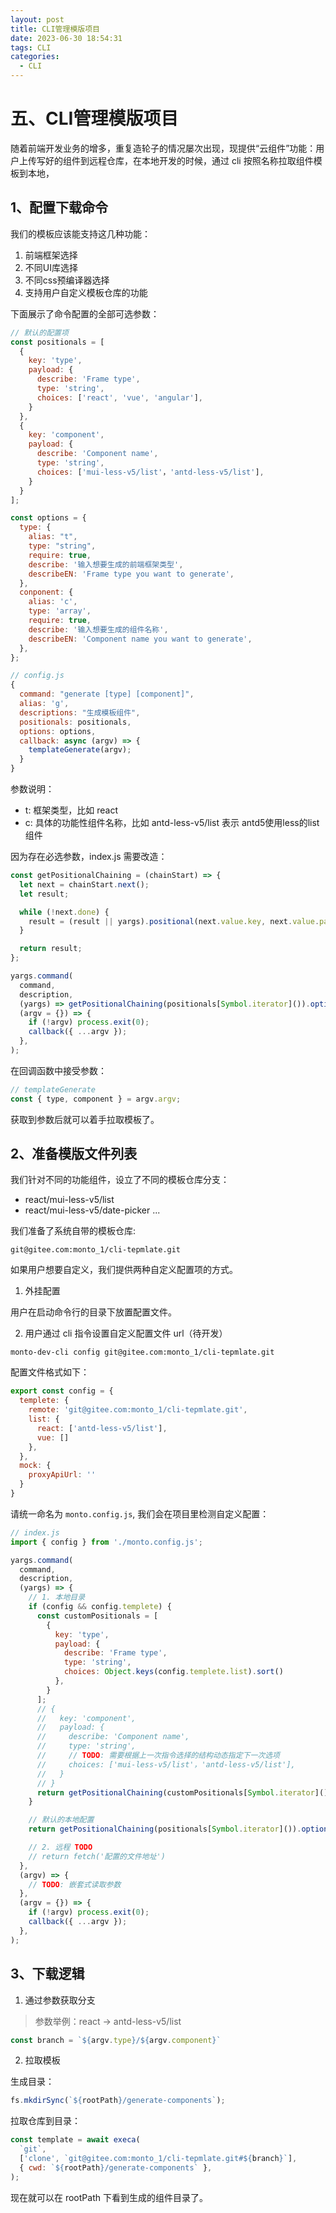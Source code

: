 ```yaml
---
layout: post
title: CLI管理模版项目
date: 2023-06-30 18:54:31
tags: CLI
categories:
  - CLI
---
```


# 五、CLI管理模版项目

随着前端开发业务的增多，重复造轮子的情况屡次出现，现提供“云组件”功能：用户上传写好的组件到远程仓库，在本地开发的时候，通过 cli 按照名称拉取组件模板到本地，

## 1、配置下载命令

我们的模板应该能支持这几种功能：

1. 前端框架选择
2. 不同UI库选择
3. 不同css预编译器选择
4. 支持用户自定义模板仓库的功能

下面展示了命令配置的全部可选参数：

```js
// 默认的配置项
const positionals = [
  {
    key: 'type',
    payload: {
      describe: 'Frame type',
      type: 'string',
      choices: ['react', 'vue', 'angular'],
    }
  },
  {
    key: 'component',
    payload: {
      describe: 'Component name',
      type: 'string',
      choices: ['mui-less-v5/list'，'antd-less-v5/list'],
    }
  }
];

const options = {
  type: {
    alias: "t",
    type: "string",
    require: true,
    describe: '输入想要生成的前端框架类型',
    describeEN: 'Frame type you want to generate',
  },
  conponent: {
    alias: 'c',
    type: 'array',
    require: true,
    describe: '输入想要生成的组件名称',
    describeEN: 'Component name you want to generate',
  },
};

// config.js
{
  command: "generate [type] [component]",
  alias: 'g',
  descriptions: "生成模板组件",
  positionals: positionals,
  options: options,
  callback: async (argv) => {
    templateGenerate(argv);
  }
}
```
参数说明：

- t: 框架类型，比如 react
- c: 具体的功能性组件名称，比如 antd-less-v5/list 表示 antd5使用less的list组件

因为存在必选参数，index.js 需要改造：

```js
const getPositionalChaining = (chainStart) => {
  let next = chainStart.next();
  let result;

  while (!next.done) {
    result = (result || yargs).positional(next.value.key, next.value.payload);
  }

  return result;
};

yargs.command(
  command,
  description,
  (yargs) => getPositionalChaining(positionals[Symbol.iterator]()).options(options), // 这里需要做成链式，不能是数组
  (argv = {}) => {
    if (!argv) process.exit(0);
    callback({ ...argv });
  },
);
```

在回调函数中接受参数：

```js
// templateGenerate
const { type, component } = argv.argv;
```

获取到参数后就可以着手拉取模板了。

## 2、准备模版文件列表

我们针对不同的功能组件，设立了不同的模板仓库分支：

- react/mui-less-v5/list
- react/mui-less-v5/date-picker
...

我们准备了系统自带的模板仓库:

```
git@gitee.com:monto_1/cli-tepmlate.git
```

如果用户想要自定义，我们提供两种自定义配置项的方式。

1. 外挂配置

用户在启动命令行的目录下放置配置文件。

2. 用户通过 cli 指令设置自定义配置文件 url（待开发）
```
monto-dev-cli config git@gitee.com:monto_1/cli-tepmlate.git
```

配置文件格式如下：

```js
export const config = {
  templete: {
    remote: 'git@gitee.com:monto_1/cli-tepmlate.git',
    list: {
      react: ['antd-less-v5/list'],
      vue: []
    },
  },
  mock: {
    proxyApiUrl: ''
  }
}
```
请统一命名为 `monto.config.js`, 我们会在项目里检测自定义配置：

```js
// index.js
import { config } from './monto.config.js';

yargs.command(
  command,
  description,
  (yargs) => {
    // 1. 本地目录
    if (config && config.templete) {
      const customPositionals = [
        {
          key: 'type',
          payload: {
            describe: 'Frame type',
            type: 'string',
            choices: Object.keys(config.templete.list).sort()
          },
        }
      ];
      // {
      //   key: 'component',
      //   payload: {
      //     describe: 'Component name',
      //     type: 'string',
      //     // TODO: 需要根据上一次指令选择的结构动态指定下一次选项
      //     choices: ['mui-less-v5/list'，'antd-less-v5/list'],
      //   }
      // }
      return getPositionalChaining(customPositionals[Symbol.iterator]());
    }

    // 默认的本地配置 
    return getPositionalChaining(positionals[Symbol.iterator]()).options(options)

    // 2. 远程 TODO
    // return fetch('配置的文件地址')
  },
  (argv) => {
    // TODO: 嵌套式读取参数
  },
  (argv = {}) => {
    if (!argv) process.exit(0);
    callback({ ...argv });
  },
);
```

## 3、下载逻辑

1. 通过参数获取分支

> 参数举例：react -> antd-less-v5/list

```js
const branch = `${argv.type}/${argv.component}`
```

2. 拉取模板

生成目录：

```js
fs.mkdirSync(`${rootPath}/generate-components`);
```

拉取仓库到目录：
```js
const template = await execa(
  `git`,
  ['clone', `git@gitee.com:monto_1/cli-tepmlate.git#${branch}`],
  { cwd: `${rootPath}/generate-components` },
);
```

现在就可以在 rootPath 下看到生成的组件目录了。
